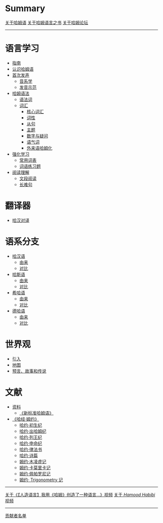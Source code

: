 # Summary

[关于哈姆语](./index.md)
[关于哈姆语言之书](./About_Book.md)
[关于哈姆论坛](./Community.md)

---

# 语言学习

- [指南](./Guide/index.md)
- [认识哈姆语](./First_Contact.md)
- [首次发声](./Reading/index.md)
  - [音系学](./Reading/Sound.md)
  - [发音示范]()
- [哈姆语法](./Grammar/index.md)
  - [语法词](./Grammar/Main.md)
  - [词汇](./Grammar/Words/index.md)
    - [核心词汇](./Grammar/Words/Core.md)
    - [词性](./Grammar/Words/Characteristic.md)
    - [从句](./Grammar/Words/Subordinate_clause.md)
    - [主题](./Grammar/Words/Theme.md)
    - [数字与疑问](./Grammar/Words/Num&Query.md)
    - [语气词](./Grammar/Words/Exclamations.md)
    - [外来语哈姆化](./Grammar/Words/Extern.md)
- [强化学习](./Words_Learning/index.md)
  - [常用词表](./Words_Learning/List.md)
  - [词语练习题]()
- [阅读理解]()
  - [文段阅读]()
  - [长难句]()

# 翻译器

- [哈汉对译](Translator.md)

# 语系分支

- [哈汉语]()
  - [由来]()
  - [对比]()
- [哈斯语]()
  - [由来]()
  - [对比]()
- [希哈语]()
  - [由来]()
  - [对比]()
- [德哈语]()
  - [由来]()
  - [对比]()

# 世界观

- [引入]()
- [地图]()
- [预言、故事和传说]()

# 文献

- [资料](./Materials/index.md)
  - [《新标准哈姆语》](./Materials/New_Standard_Hamud.md)
- [《哈经·姆约》](./Materials/Bible_Hamud/index.md)
  - [哈约·初生纪](./Materials/Bible_Hamud/Newborn.md)
  - [哈约·出哈姆纪](./Materials/Bible_Hamud/Hamud.md)
  - [哈约·列王纪](./Materials/Bible_Hamud/Kings.md)
  - [哈约·申命纪](./Materials/Bible_Hamud/Souls.md)
  - [哈约·律法书](./Materials/Bible_Hamud/Laws.md)
  - [哈约·诗篇](./Materials/Bible_Hamud/Poem.md)
  - [姆约·木凌虚记](./Materials/Bible_Hamud/Record_murinsu.md)
  - [姆约·卡莫里卡记](./Materials/Bible_Hamud/Record_gamurig.md)
  - [姆约·佩帕罗尼记](./Materials/Bible_Hamud/Record_bebaron.md)
  - [姆约· Trigonometry 记]()
  <!-- - [姆约· PJ568 记](./Materials/Bible_Hamud/Record_PJ568.md) -->
  <!-- - [姆约· PJ568 记]() -->

---

[关于《【人造语言】我用《哈姆》创造了一种语言…》视频](./lib/First_Video.md)
[关于 *Hamood Habibi* 视频](./lib/Hamood_Habibi.md)

---

[贡献者名单](./Contributors/index.md)
